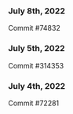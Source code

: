 ### July 8th, 2022

Commit #74832

### July 5th, 2022

Commit #314353


### July 4th, 2022

Commit #72281
